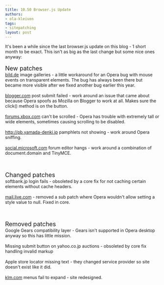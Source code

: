 ```yaml
---
title: 10.50 Browser.js Update
authors:
- ola-kleiven
tags:
- sitepatching
layout: post
---
```

It&#39;s been a while since the last browser.js update on this blog - 1 short month to be exact. This isn&#39;t as big as the last change but some nice ones anyway:<br/><br/><span style="font-size: 140%">New patches</span><br/><a href="http://bild.de/" target="_blank">bild.de</a> image galleries - a little workaround for an Opera bug with mouse events on transparent elements. The bug has always been there but became more visible after we fixed another bug earlier this year.<br/><br/><a href="http://blogger.com/" target="_blank">blogger.com</a> post submit failed - work around an issue that came about because Opera spoofs as Mozilla on Blogger to work at all. Makes sure the click() method is on the button.<br/><br/><a href="http://forums.xbox.com/" target="_blank">forums.xbox.com</a> can&#39;t be scrolled - Opera has trouble with extremely tall or wide elements, sometimes causing scrolling to be disabled.<br/><br/><a href="http://pb.yamada-denki.jp" target="_blank">http://pb.yamada-denki.jp</a> pamphlets not showing - work around Opera sniffing.<br/><br/><a href="http://social.microsoft.com" target="_blank">social.microsoft.com</a> forum editor hangs - work around a combination of document.domain and TinyMCE.<br/><br/><br/><br/><span style="font-size: 140%">Changed patches</span><br/>softbank.jp login fails - obsoleted by a core fix for not caching certain elements without cache headers.<br/><br/><a href="http://mail.live.com" target="_blank">mail.live.com</a> - removed a sub patch where Opera wouldn&#39;t allow setting a style value to null. Fixed in core.<br/><br/><br/><br/><span style="font-size: 140%">Removed patches</span><br/>Google Gears compatibility layer - Gears isn&#39;t supported in Opera desktop anyway so this has little mission.<br/><br/>Missing submit button on yahoo.co.jp auctions - obsoleted by core fix handling invalid markup<br/><br/>Apple store locator missing text - they changed service provider so site doesn&#39;t exist like it did.<br/><br/><a href="http://klm.com/" target="_blank">klm.com</a> menus fail to expand - site redesigned.
